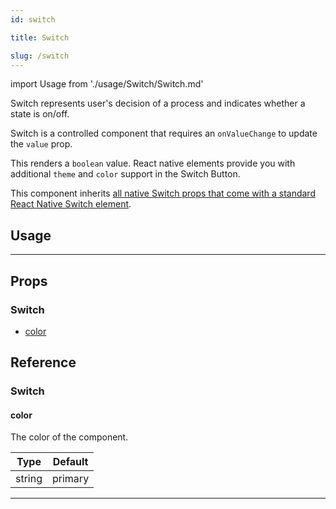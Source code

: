 ```yaml
---
id: switch

title: Switch

slug: /switch
---
```


import Usage from './usage/Switch/Switch.md'

Switch represents user's decision of a process and indicates whether a state is on/off.

Switch is a controlled component that requires an `onValueChange` to update the `value` prop.

This renders a `boolean` value. React native elements provide you with additional `theme` and `color` support in the Switch Button.

This component inherits [all native Switch props that come with a standard React Native Switch element](https://reactnative.dev/docs/switch.html).

## Usage

<Usage />

---

## Props

### Switch

- [color](#color)

## Reference

### Switch

#### color

The color of the component.

| Type   | Default |
| ------ | ------- |
| string | primary |

---
